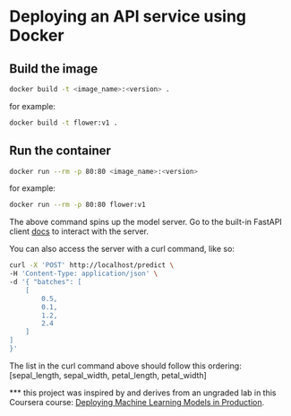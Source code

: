 # Deploying an API service using Docker


## Build the image
```bash 
docker build -t <image_name>:<version> .
```
for example:
```bash 
docker build -t flower:v1 .
```

## Run the container
```bash
docker run --rm -p 80:80 <image_name>:<version>
```

for example:
```bash
docker run --rm -p 80:80 flower:v1
```
The above command spins up the model server.
Go to the built-in FastAPI client [docs](http://localhost:80/docs) to interact with the server.

You can also access the server with a curl command, like so:
```bash
curl -X 'POST' http://localhost/predict \
-H 'Content-Type: application/json' \
-d '{ "batches": [
    [
        0.5,
        0.1,
        1.2,
        2.4
    ]
]
}'
```
The list in the curl command above should follow this ordering: <br>
[sepal_length, sepal_width, petal_length, petal_width]

*** this project was inspired by and derives from an ungraded lab in this Coursera course: [Deploying Machine Learning Models in Production](https://www.coursera.org/learn/deploying-machine-learning-models-in-production).  

